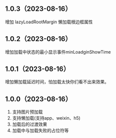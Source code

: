 ## 1.0.3（2023-08-16）
增加 lazyLoadRootMargin 懒加载根边框属性
## 1.0.2（2023-08-16）
增加加载中状态的最小显示事件minLoadginShowTime
## 1.0.1（2023-08-16）
增加懒加载延迟时间，怕加载太快你们看不出来效果。
## 1.0.0（2023-08-16）
1. 支持图片预加载
2. 支持懒加载(支持app、weixin、h5)
3. 加载后的过渡效果
4. 加载中与加载失败的占位符等

